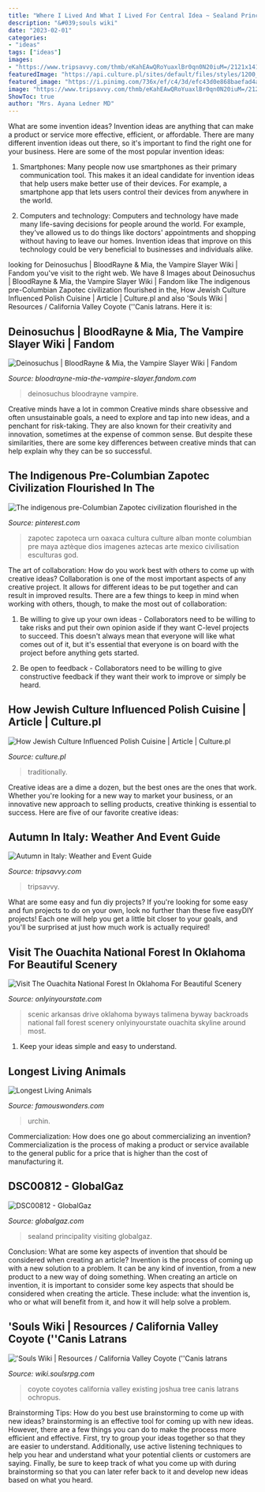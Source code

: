 ```yaml
---
title: "Where I Lived And What I Lived For Central Idea ~ Sealand Principality Visiting Globalgaz"
description: "&#039;souls wiki"
date: "2023-02-01"
categories:
- "ideas"
tags: ["ideas"]
images:
- "https://www.tripsavvy.com/thmb/eKahEAwQRoYuaxlBr0qn0N20iuM=/2121x1414/filters:fill(auto,1)/AvineyardinTuscanyinautumn_SlowImages_GettyImages-b07dda82f2ea45d1b19a1f250874aa52.jpg"
featuredImage: "https://api.culture.pl/sites/default/files/styles/1200_630/public/images/imported/KUCHNIA/KUCHNIA_ZYDOWSKA/full_chalka_forum_770.jpg?itok=ykzxEdlX"
featured_image: "https://i.pinimg.com/736x/ef/c4/3d/efc43d0e868baefad4a66e508c4eb532.jpg"
image: "https://www.tripsavvy.com/thmb/eKahEAwQRoYuaxlBr0qn0N20iuM=/2121x1414/filters:fill(auto,1)/AvineyardinTuscanyinautumn_SlowImages_GettyImages-b07dda82f2ea45d1b19a1f250874aa52.jpg"
ShowToc: true
author: "Mrs. Ayana Ledner MD"
---
```



What are some invention ideas?
Invention ideas are anything that can make a product or service more effective, efficient, or affordable. There are many different invention ideas out there, so it's important to find the right one for your business. Here are some of the most popular invention ideas:
1. Smartphones: Many people now use smartphones as their primary communication tool. This makes it an ideal candidate for invention ideas that help users make better use of their devices. For example, a smartphone app that lets users control their devices from anywhere in the world.

2. Computers and technology: Computers and technology have made many life-saving decisions for people around the world. For example, they've allowed us to do things like doctors' appointments and shopping without having to leave our homes. Invention ideas that improve on this technology could be very beneficial to businesses and individuals alike.


	

		
looking for Deinosuchus | BloodRayne &amp; Mia, the Vampire Slayer Wiki | Fandom you've visit to the right web. We have 8 Images about Deinosuchus | BloodRayne &amp; Mia, the Vampire Slayer Wiki | Fandom like The indigenous pre-Columbian Zapotec civilization flourished in the, How Jewish Culture Influenced Polish Cuisine | Article | Culture.pl and also &#039;Souls Wiki | Resources / California Valley Coyote (&#039;&#039;Canis latrans. Here it is:
		
    
## Deinosuchus | BloodRayne &amp; Mia, The Vampire Slayer Wiki | Fandom

<img loading=lazy src="https://vignette.wikia.nocookie.net/bloodrayne-mia-the-vampire-slayer/images/4/40/Crawl-Hungry-Alligator-Close-Up2.jpg/revision/latest?cb=20200517013822" onerror="this.onerror=null;this.src='https://tse3.mm.bing.net/th?id=OIP.JI4rhA-HEYVumKHt412crQHaDp&amp;pid=15.1';" alt="Deinosuchus | BloodRayne &amp; Mia, the Vampire Slayer Wiki | Fandom">

_Source: bloodrayne-mia-the-vampire-slayer.fandom.com_

>deinosuchus bloodrayne vampire. 

	

Creative minds have a lot in common
Creative minds share obsessive and often unsustainable goals, a need to explore and tap into new ideas, and a penchant for risk-taking. They are also known for their creativity and innovation, sometimes at the expense of common sense. But despite these similarities, there are some key differences between creative minds that can help explain why they can be so successful.

    
## The Indigenous Pre-Columbian Zapotec Civilization Flourished In The

<img loading=lazy src="https://i.pinimg.com/736x/ef/c4/3d/efc43d0e868baefad4a66e508c4eb532.jpg" onerror="this.onerror=null;this.src='https://tse1.mm.bing.net/th?id=OIP.B0i7LdNeuPv-ZzZS26oMdAHaKK&amp;pid=15.1';" alt="The indigenous pre-Columbian Zapotec civilization flourished in the">

_Source: pinterest.com_

>zapotec zapoteca urn oaxaca cultura culture alban monte columbian pre maya aztèque dios imagenes aztecas arte mexico civilisation esculturas god. 

	

The art of collaboration: How do you work best with others to come up with creative ideas?
Collaboration is one of the most important aspects of any creative project. It allows for different ideas to be put together and can result in improved results. There are a few things to keep in mind when working with others, though, to make the most out of collaboration: 
1. Be willing to give up your own ideas - Collaborators need to be willing to take risks and put their own opinion aside if they want C-level projects to succeed. This doesn't always mean that everyone will like what comes out of it, but it's essential that everyone is on board with the project before anything gets started.

2. Be open to feedback - Collaborators need to be willing to give constructive feedback if they want their work to improve or simply be heard.

    
## How Jewish Culture Influenced Polish Cuisine | Article | Culture.pl

<img loading=lazy src="https://api.culture.pl/sites/default/files/styles/1200_630/public/images/imported/KUCHNIA/KUCHNIA_ZYDOWSKA/full_chalka_forum_770.jpg?itok=ykzxEdlX" onerror="this.onerror=null;this.src='https://tse1.mm.bing.net/th?id=OIP.Tg5NVqujWJt8Rm82aIEGsAHaD4&amp;pid=15.1';" alt="How Jewish Culture Influenced Polish Cuisine | Article | Culture.pl">

_Source: culture.pl_

>traditionally. 

	

Creative ideas are a dime a dozen, but the best ones are the ones that work. Whether you're looking for a new way to market your business, or an innovative new approach to selling products, creative thinking is essential to success. Here are five of our favorite creative ideas:

    
## Autumn In Italy: Weather And Event Guide

<img loading=lazy src="https://www.tripsavvy.com/thmb/eKahEAwQRoYuaxlBr0qn0N20iuM=/2121x1414/filters:fill(auto,1)/AvineyardinTuscanyinautumn_SlowImages_GettyImages-b07dda82f2ea45d1b19a1f250874aa52.jpg" onerror="this.onerror=null;this.src='https://tse2.mm.bing.net/th?id=OIP.zscju4jehXqO5r0aavpk2wHaE8&amp;pid=15.1';" alt="Autumn in Italy: Weather and Event Guide">

_Source: tripsavvy.com_

>tripsavvy. 

	

What are some easy and fun diy projects?
If you're looking for some easy and fun projects to do on your own, look no further than these five easyDIY projects! Each one will help you get a little bit closer to your goals, and you'll be surprised at just how much work is actually required!

    
## Visit The Ouachita National Forest In Oklahoma For Beautiful Scenery

<img loading=lazy src="http://cdn.onlyinyourstate.com/wp-content/uploads/2016/08/oknf-e1471160389969.jpg" onerror="this.onerror=null;this.src='https://tse1.mm.bing.net/th?id=OIP.ozwKKtoaAsA0dtugVkvEQgHaEK&amp;pid=15.1';" alt="Visit The Ouachita National Forest In Oklahoma For Beautiful Scenery">

_Source: onlyinyourstate.com_

>scenic arkansas drive oklahoma byways talimena byway backroads national fall forest scenery onlyinyourstate ouachita skyline around most. 

	

1. Keep your ideas simple and easy to understand.

    
## Longest Living Animals

<img loading=lazy src="https://famouswonders.com/wp-content/uploads/2013/10/Red-sea-urchin.jpg" onerror="this.onerror=null;this.src='https://tse2.mm.bing.net/th?id=OIP.SV8RMXtvGR5bo-QjUBzYYwHaGa&amp;pid=15.1';" alt="Longest Living Animals">

_Source: famouswonders.com_

>urchin. 

	

Commercialization: How does one go about commercializing an invention?
Commercialization is the process of making a product or service available to the general public for a price that is higher than the cost of manufacturing it.

    
## DSC00812 - GlobalGaz

<img loading=lazy src="https://globalgaz.com/wp-content/uploads/2019/06/DSC00812.jpg" onerror="this.onerror=null;this.src='https://tse3.mm.bing.net/th?id=OIP.vZgXdKv81im341wa6hXnQQHaE8&amp;pid=15.1';" alt="DSC00812 - GlobalGaz">

_Source: globalgaz.com_

>sealand principality visiting globalgaz. 

	

Conclusion: What are some key aspects of invention that should be considered when creating an article?
Invention is the process of coming up with a new solution to a problem. It can be any kind of invention, from a new product to a new way of doing something. When creating an article on invention, it is important to consider some key aspects that should be considered when creating the article. These include: what the invention is, who or what will benefit from it, and how it will help solve a problem.

    
## &#039;Souls Wiki | Resources / California Valley Coyote (&#039;&#039;Canis Latrans

<img loading=lazy src="http://rpguide.soulsrpg.com/public/images/subspecies/coyote/cl_ochropus2.png" onerror="this.onerror=null;this.src='https://tse3.mm.bing.net/th?id=OIP.CwPxX5V-bQPB4v5ngeaHlAHaJ4&amp;pid=15.1';" alt="&#039;Souls Wiki | Resources / California Valley Coyote (&#039;&#039;Canis latrans">

_Source: wiki.soulsrpg.com_

>coyote coyotes california valley existing joshua tree canis latrans ochropus. 

	

Brainstorming Tips: How do you best use brainstorming to come up with new ideas?
brainstorming is an effective tool for coming up with new ideas. However, there are a few things you can do to make the process more efficient and effective. First, try to group your ideas together so that they are easier to understand. Additionally, use active listening techniques to help you hear and understand what your potential clients or customers are saying. Finally, be sure to keep track of what you come up with during brainstorming so that you can later refer back to it and develop new ideas based on what you heard.


